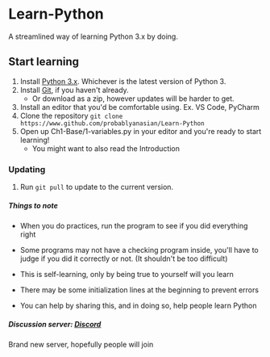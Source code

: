 # Learn-Python
A streamlined way of learning Python 3.x by doing.

## Start learning
1. Install [Python 3.x](https://www.python.org/downloads/). Whichever is the latest version of Python 3.
1. Install [Git](https://git-scm.com/downloads), if you haven't already.
   - Or download as a zip, however updates will be harder to get.
1. Install an editor that you'd be comfortable using. Ex. VS Code, PyCharm
1. Clone the repository `git clone https://www.github.com/probablyanasian/Learn-Python`
1. Open up Ch1-Base/1-variables.py in your editor and you're ready to start learning!
   - You might want to also read the Introduction

### Updating
1. Run `git pull` to update to the current version.

   

##### Things to note

- When you do practices, run the program to see if you did everything right
- Some programs may not have a checking program inside, you'll have to judge if you did it correctly or not. (It shouldn't be too difficult)
- This is self-learning, only by being true to yourself will you learn

- There may be some initialization lines at the beginning to prevent errors

- You can help by sharing this, and in doing so, help people learn Python

##### Discussion server: [Discord](https://discord.gg/BVRhTNE)

Brand new server, hopefully people will join